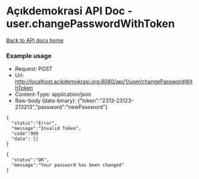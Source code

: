 # Açıkdemokrasi API Doc - user.changePasswordWithToken

[Back to API docs home](Home)

### Example usage

- Request: POST
- Url: http://localhost.acikdemokrasi.org:8080/api/1/user/changePasswordWithToken
- Content-Type: application/json
- Raw-body (data-binary): {"token":"2313-23123-213213","password":"newPassword"}

```
{
  "status":"Error",
  "message":"Invalid Token",
  "code":999
  "data": []
}
```
```
{
  "status":"OK",
  "message":"Your password has been changed"
}
```
